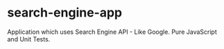 # search-engine-app
Application which uses Search Engine API - Like Google. Pure JavaScript and Unit Tests.
